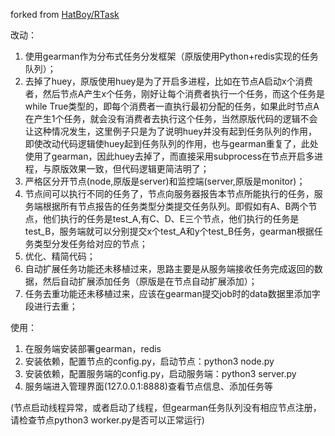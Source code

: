 forked from [HatBoy/RTask](https://github.com/HatBoy/RTask)

改动：  
1. 使用gearman作为分布式任务分发框架（原版使用Python+redis实现的任务队列）；  
2. 去掉了huey，原版使用huey是为了开启多进程，比如在节点A启动x个消费者，然后节点A产生x个任务，刚好让每个消费者执行一个任务，而这个任务是while True类型的，即每个消费者一直执行最初分配的任务，如果此时节点A在产生1个任务，就会没有消费者去执行这个任务，当然原版代码的逻辑不会让这种情况发生，这里例子只是为了说明huey并没有起到任务队列的作用，即使改动代码逻辑使huey起到任务队列的作用，也与gearman重复了，此处使用了gearman，因此huey去掉了，而直接采用subprocess在节点开启多进程，与原版效果一致，但代码逻辑更简洁明了；  
3. 严格区分开节点(node,原版是server)和监控端(server,原版是monitor)；  
4. 节点间可以执行不同的任务了，节点向服务器报告本节点所能执行的任务，服务端根据所有节点报告的任务类型分类提交任务队列。即假如有A、B两个节点，他们执行的任务是test_A,有C、D、E三个节点，他们执行的任务是test_B，服务端就可以分别提交x个test_A和y个test_B任务，gearman根据任务类型分发任务给对应的节点；  
5. 优化、精简代码；  
6. 自动扩展任务功能还未移植过来，思路主要是从服务端接收任务完成返回的数据，然后自动扩展添加任务（原版是在节点自动扩展添加）；  
7. 任务去重功能还未移植过来，应该在gearman提交job时的data数据里添加字段进行去重；  

使用：  
1. 在服务端安装部署gearman，redis  
2. 安装依赖，配置节点的config.py，启动节点：python3 node.py  
3. 安装依赖，配置服务端的config.py，启动服务端：python3 server.py  
4. 服务端进入管理界面(127.0.0.1:8888)查看节点信息、添加任务等  

(节点启动线程异常，或者启动了线程，但gearman任务队列没有相应节点注册，请检查节点python3 worker.py是否可以正常运行)